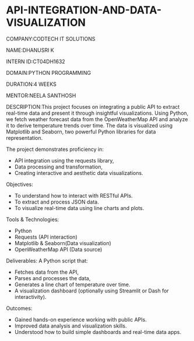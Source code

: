 # API-INTEGRATION-AND-DATA-VISUALIZATION

COMPANY:CODTECH IT SOLUTIONS

NAME:DHANUSRI K

INTERN ID:CT04DH1632

DOMAIN:PYTHON PROGRAMMING

DURATION:4 WEEKS

MENTOR:NEELA SANTHOSH

DESCRIPTION:This project focuses on integrating a public API to extract real-time data and present it through insightful visualizations. Using Python, we fetch weather forecast data from the OpenWeatherMap API and analyze it to derive temperature trends over time. The data is visualized using Matplotlib and Seaborn, two powerful Python libraries for data representation.

The project demonstrates proficiency in:
* API integration using the requests library,
* Data processing and transformation,
* Creating interactive and aesthetic data visualizations.
 
Objectives:
* To understand how to interact with RESTful APIs.
* To extract and process JSON data.
* To visualize real-time data using line charts and plots.
  
Tools & Technologies:
* Python
* Requests (API interaction)
* Matplotlib & Seaborn(Data visualization)
* OpenWeatherMap API (Data source)
  
Deliverables:
A Python script that:
* Fetches data from the API,
* Parses and processes the data,
* Generates a line chart of temperature over time.
* A visualization dashboard (optionally using Streamlit or Dash for interactivity).
  
Outcomes:
* Gained hands-on experience working with public APIs.
* Improved data analysis and visualization skills.
* Understood how to build simple dashboards and real-time data apps.

